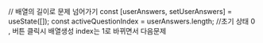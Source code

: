 
  // 배열의 길이로 문제 넘어가기
  const [userAnswers, setUserAnswers] = useState([]);
  const activeQuestionIndex = userAnswers.length;  //초기 상태 0 , 버튼 클릭시 배열생성 index는 1로 바뀌면서 다음문제
  
